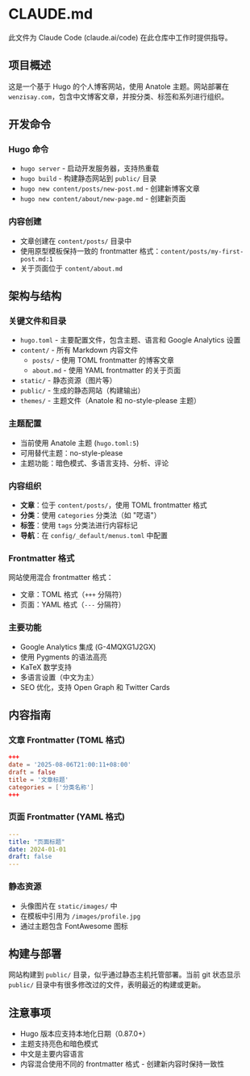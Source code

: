 # CLAUDE.md

此文件为 Claude Code (claude.ai/code) 在此仓库中工作时提供指导。

## 项目概述

这是一个基于 Hugo 的个人博客网站，使用 Anatole 主题。网站部署在 `wenzisay.com`，包含中文博客文章，并按分类、标签和系列进行组织。

## 开发命令

### Hugo 命令
- `hugo server` - 启动开发服务器，支持热重载
- `hugo build` - 构建静态网站到 `public/` 目录
- `hugo new content/posts/new-post.md` - 创建新博客文章
- `hugo new content/about/new-page.md` - 创建新页面

### 内容创建
- 文章创建在 `content/posts/` 目录中
- 使用原型模板保持一致的 frontmatter 格式：`content/posts/my-first-post.md:1`
- 关于页面位于 `content/about.md`

## 架构与结构

### 关键文件和目录
- `hugo.toml` - 主要配置文件，包含主题、语言和 Google Analytics 设置
- `content/` - 所有 Markdown 内容文件
  - `posts/` - 使用 TOML frontmatter 的博客文章
  - `about.md` - 使用 YAML frontmatter 的关于页面
- `static/` - 静态资源（图片等）
- `public/` - 生成的静态网站（构建输出）
- `themes/` - 主题文件（Anatole 和 no-style-please 主题）

### 主题配置
- 当前使用 Anatole 主题 (`hugo.toml:5`)
- 可用替代主题：no-style-please
- 主题功能：暗色模式、多语言支持、分析、评论

### 内容组织
- **文章**：位于 `content/posts/`，使用 TOML frontmatter 格式
- **分类**：使用 `categories` 分类法（如 "呓语"）
- **标签**：使用 `tags` 分类法进行内容标记
- **导航**：在 `config/_default/menus.toml` 中配置

### Frontmatter 格式
网站使用混合 frontmatter 格式：
- 文章：TOML 格式（`+++` 分隔符）
- 页面：YAML 格式（`---` 分隔符）

### 主要功能
- Google Analytics 集成 (G-4MQXG1J2GX)
- 使用 Pygments 的语法高亮
- KaTeX 数学支持
- 多语言设置（中文为主）
- SEO 优化，支持 Open Graph 和 Twitter Cards

## 内容指南

### 文章 Frontmatter (TOML 格式)
```toml
+++
date = '2025-08-06T21:00:11+08:00'
draft = false
title = '文章标题'
categories = ['分类名称']
+++
```

### 页面 Frontmatter (YAML 格式)
```yaml
---
title: "页面标题"
date: 2024-01-01
draft: false
---
```

### 静态资源
- 头像图片在 `static/images/` 中
- 在模板中引用为 `/images/profile.jpg`
- 通过主题包含 FontAwesome 图标

## 构建与部署

网站构建到 `public/` 目录，似乎通过静态主机托管部署。当前 git 状态显示 `public/` 目录中有很多修改过的文件，表明最近的构建或更新。

## 注意事项

- Hugo 版本应支持本地化日期（0.87.0+）
- 主题支持亮色和暗色模式
- 中文是主要内容语言
- 内容混合使用不同的 frontmatter 格式 - 创建新内容时保持一致性